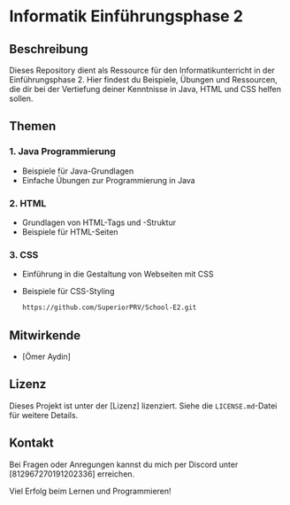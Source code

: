 # Informatik Einführungsphase 2 

## Beschreibung
Dieses Repository dient als Ressource für den Informatikunterricht in der Einführungsphase 2. Hier findest du Beispiele, Übungen und Ressourcen, die dir bei der Vertiefung deiner Kenntnisse in Java, HTML und CSS helfen sollen.

## Themen

### 1. Java Programmierung
- Beispiele für Java-Grundlagen
- Einfache Übungen zur Programmierung in Java

### 2. HTML
- Grundlagen von HTML-Tags und -Struktur
- Beispiele für HTML-Seiten

### 3. CSS
- Einführung in die Gestaltung von Webseiten mit CSS
- Beispiele für CSS-Styling

   ```bash
   https://github.com/SuperiorPRV/School-E2.git

## Mitwirkende
- [Ömer Aydin]

## Lizenz
Dieses Projekt ist unter der [Lizenz] lizenziert. Siehe die `LICENSE.md`-Datei für weitere Details.

## Kontakt
Bei Fragen oder Anregungen kannst du mich per Discord unter [812967270191202336] erreichen.

Viel Erfolg beim Lernen und Programmieren!
